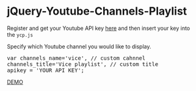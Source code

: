 jQuery-Youtube-Channels-Playlist
================================


<p>Register and get your Youtube API key <a href="https://developers.google.com/youtube/v3/getting-started" target="_blank">here</a> and then insert your key into the <code>ycp.js</code></p>

<p>Specify which Youtube channel you would like to display.
<pre>var channels_name='vice', // custom cahnnel
channels_title='Vice playlist', // custom title
apikey = 'YOUR API KEY';</pre>
</p>

<p><a href="http://ibacor.com/demo/jquery-youtube-channels-playlist/">DEMO</a></p>
